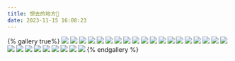```yaml
---
title: 想去的地方🤩
date: 2023-11-15 16:08:23
---
```


{% gallery true%}
![](https://www.yellowwei.cn/img/scene/1.jpg)
![](https://www.yellowwei.cn/img/scene/2.jpg)
![](https://www.yellowwei.cn/img/scene/3.jpg)
![](https://www.yellowwei.cn/img/scene/4.jpg)
![](https://www.yellowwei.cn/img/scene/5.jpg)
![](https://www.yellowwei.cn/img/scene/6.jpg)
![](https://www.yellowwei.cn/img/scene/7.jpg)
![](https://www.yellowwei.cn/img/scene/8.jpg)
![](https://www.yellowwei.cn/img/scene/9.jpg)
![](https://www.yellowwei.cn/img/scene/10.jpg)
![](https://www.yellowwei.cn/img/scene/11.jpg)
![](https://www.yellowwei.cn/img/scene/12.jpg)
![](https://www.yellowwei.cn/img/scene/13.jpg)
![](https://www.yellowwei.cn/img/scene/14.jpg)
![](https://www.yellowwei.cn/img/scene/15.jpg)
![](https://www.yellowwei.cn/img/scene/16.jpg)
![](https://www.yellowwei.cn/img/scene/17.jpg)
![](https://www.yellowwei.cn/img/scene/18.jpg)
![](https://www.yellowwei.cn/img/scene/19.jpg)
![](https://www.yellowwei.cn/img/scene/20.jpg)
![](https://www.yellowwei.cn/img/scene/21.jpg)
![](https://www.yellowwei.cn/img/scene/22.jpg)
![](https://www.yellowwei.cn/img/scene/23.jpg)
![](https://www.yellowwei.cn/img/scene/24.jpg)
![](https://www.yellowwei.cn/img/scene/25.jpg)
![](https://www.yellowwei.cn/img/scene/26.jpg)
![](https://www.yellowwei.cn/img/scene/27.jpg)
![](https://www.yellowwei.cn/img/scene/28.jpg)
{% endgallery %}
